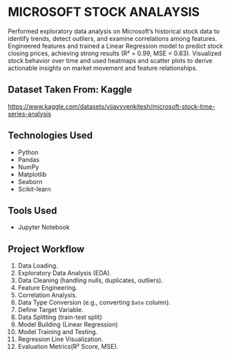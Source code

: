 # MICROSOFT STOCK ANALAYSIS

Performed exploratory data analysis on Microsoft’s historical stock data to identify trends, detect outliers, and examine correlations among features.
Engineered features and trained a Linear Regression model to predict stock closing prices, achieving strong results (R² = 0.99, MSE = 0.83).
Visualized stock behavior over time and used heatmaps and scatter plots to derive actionable insights on market movement and feature relationships.

## Dataset Taken From: Kaggle 
https://www.kaggle.com/datasets/vijayvvenkitesh/microsoft-stock-time-series-analysis


## Technologies Used

- Python
- Pandas
- NumPy
- Matplotlib
- Seaborn
- Scikit-learn

## Tools Used
- Jupyter Notebook

## Project Workflow

1. Data Loading.
2. Exploratory Data Analysis (EDA).
3. Data Cleaning (handling nulls, duplicates, outliers).
4. Feature Engineering.
5. Correlation Analysis.
6. Data Type Conversion (e.g., converting `Date` column).
7. Define Target Variable.
8. Data Splitting (train-test split)
9. Model Building (Linear Regression)
10. Model Training and Testing.
11. Regression Line Visualization.
12. Evaluation Metrics(R² Score, MSE).
